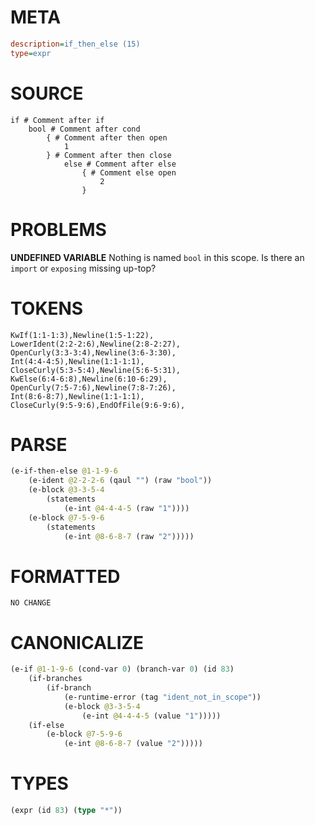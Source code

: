 # META
~~~ini
description=if_then_else (15)
type=expr
~~~
# SOURCE
~~~roc
if # Comment after if
	bool # Comment after cond
		{ # Comment after then open
			1
		} # Comment after then close
			else # Comment after else
				{ # Comment else open
					2
				}
~~~
# PROBLEMS
**UNDEFINED VARIABLE**
Nothing is named `bool` in this scope.
Is there an `import` or `exposing` missing up-top?

# TOKENS
~~~zig
KwIf(1:1-1:3),Newline(1:5-1:22),
LowerIdent(2:2-2:6),Newline(2:8-2:27),
OpenCurly(3:3-3:4),Newline(3:6-3:30),
Int(4:4-4:5),Newline(1:1-1:1),
CloseCurly(5:3-5:4),Newline(5:6-5:31),
KwElse(6:4-6:8),Newline(6:10-6:29),
OpenCurly(7:5-7:6),Newline(7:8-7:26),
Int(8:6-8:7),Newline(1:1-1:1),
CloseCurly(9:5-9:6),EndOfFile(9:6-9:6),
~~~
# PARSE
~~~clojure
(e-if-then-else @1-1-9-6
	(e-ident @2-2-2-6 (qaul "") (raw "bool"))
	(e-block @3-3-5-4
		(statements
			(e-int @4-4-4-5 (raw "1"))))
	(e-block @7-5-9-6
		(statements
			(e-int @8-6-8-7 (raw "2")))))
~~~
# FORMATTED
~~~roc
NO CHANGE
~~~
# CANONICALIZE
~~~clojure
(e-if @1-1-9-6 (cond-var 0) (branch-var 0) (id 83)
	(if-branches
		(if-branch
			(e-runtime-error (tag "ident_not_in_scope"))
			(e-block @3-3-5-4
				(e-int @4-4-4-5 (value "1")))))
	(if-else
		(e-block @7-5-9-6
			(e-int @8-6-8-7 (value "2")))))
~~~
# TYPES
~~~clojure
(expr (id 83) (type "*"))
~~~
